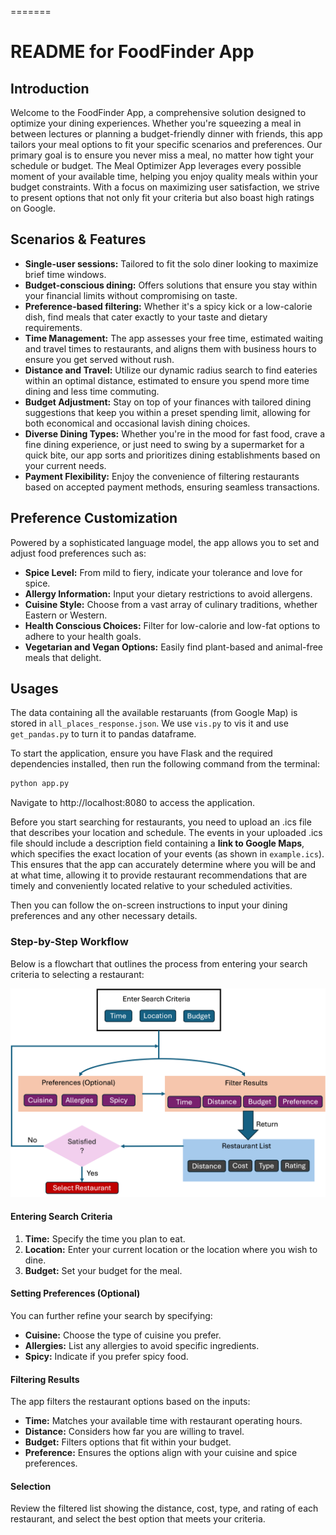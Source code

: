 =======
# README for FoodFinder App

## Introduction
Welcome to the FoodFinder App, a comprehensive solution designed to optimize your dining experiences. Whether you're squeezing a meal in between lectures or planning a budget-friendly dinner with friends, this app tailors your meal options to fit your specific scenarios and preferences. Our primary goal is to ensure you never miss a meal, no matter how tight your schedule or budget. The Meal Optimizer App leverages every possible moment of your available time, helping you enjoy quality meals within your budget constraints. With a focus on maximizing user satisfaction, we strive to present options that not only fit your criteria but also boast high ratings on Google.

## Scenarios & Features
- **Single-user sessions:** Tailored to fit the solo diner looking to maximize brief time windows.
- **Budget-conscious dining:** Offers solutions that ensure you stay within your financial limits without compromising on taste.
- **Preference-based filtering:** Whether it's a spicy kick or a low-calorie dish, find meals that cater exactly to your taste and dietary requirements.
- **Time Management:** The app assesses your free time, estimated waiting and travel times to restaurants, and aligns them with business hours to ensure you get served without rush.
- **Distance and Travel:** Utilize our dynamic radius search to find eateries within an optimal distance, estimated to ensure you spend more time dining and less time commuting.
- **Budget Adjustment:** Stay on top of your finances with tailored dining suggestions that keep you within a preset spending limit, allowing for both economical and occasional lavish dining choices.
- **Diverse Dining Types:** Whether you're in the mood for fast food, crave a fine dining experience, or just need to swing by a supermarket for a quick bite, our app sorts and prioritizes dining establishments based on your current needs.
- **Payment Flexibility:** Enjoy the convenience of filtering restaurants based on accepted payment methods, ensuring seamless transactions.

## Preference Customization
Powered by a sophisticated language model, the app allows you to set and adjust food preferences such as:
- **Spice Level:** From mild to fiery, indicate your tolerance and love for spice.
- **Allergy Information:** Input your dietary restrictions to avoid allergens.
- **Cuisine Style:** Choose from a vast array of culinary traditions, whether Eastern or Western.
- **Health Conscious Choices:** Filter for low-calorie and low-fat options to adhere to your health goals.
- **Vegetarian and Vegan Options:** Easily find plant-based and animal-free meals that delight.

## Usages
The data containing all the available restaruants (from Google Map) is stored in `all_places_response.json`. We use `vis.py` to vis it and use `get_pandas.py` to turn it to pandas dataframe.

To start the application, ensure you have Flask and the required dependencies installed, then run the following command from the terminal:
```bash
python app.py
```
Navigate to http://localhost:8080 to access the application. 

Before you start searching for restaurants, you need to upload an .ics file that describes your location and schedule. The events in your uploaded .ics file should include a description field containing a **link to Google Maps**, which specifies the exact location of your events (as shown in `example.ics`). This ensures that the app can accurately determine where you will be and at what time, allowing it to provide restaurant recommendations that are timely and conveniently located relative to your scheduled activities.

Then you can follow the on-screen instructions to input your dining preferences and any other necessary details.

### Step-by-Step Workflow

Below is a flowchart that outlines the process from entering your search criteria to selecting a restaurant:

![FoodFinder Workflow](./templates/Flow_chart.png)

#### Entering Search Criteria
1. **Time:** Specify the time you plan to eat.
2. **Location:** Enter your current location or the location where you wish to dine.
3. **Budget:** Set your budget for the meal.

#### Setting Preferences (Optional)
You can further refine your search by specifying:
- **Cuisine:** Choose the type of cuisine you prefer.
- **Allergies:** List any allergies to avoid specific ingredients.
- **Spicy:** Indicate if you prefer spicy food.

#### Filtering Results
The app filters the restaurant options based on the inputs:
- **Time:** Matches your available time with restaurant operating hours.
- **Distance:** Considers how far you are willing to travel.
- **Budget:** Filters options that fit within your budget.
- **Preference:** Ensures the options align with your cuisine and spice preferences.

#### Selection
Review the filtered list showing the distance, cost, type, and rating of each restaurant, and select the best option that meets your criteria.
